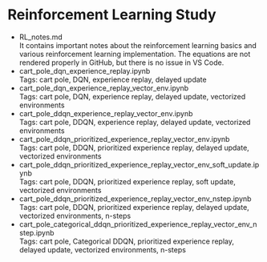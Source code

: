 # Reinforcement Learning Study

- RL_notes.md<br>
    It contains important notes about the reinforcement learning basics and various reinforcement learning implementation.
    The equations are not rendered properly in GitHub, but there is no issue in VS Code.
- cart_pole_dqn_experience_replay.ipynb<br>
    Tags: cart pole, DQN, experience replay, delayed update
- cart_pole_dqn_experience_replay_vector_env.ipynb<br>
    Tags: cart pole, DQN, experience replay, delayed update, vectorized environments
- cart_pole_ddqn_experience_replay_vector_env.ipynb<br>
    Tags: cart pole, DDQN, experience replay, delayed update, vectorized environments
- cart_pole_ddqn_prioritized_experience_replay_vector_env.ipynb<br>
    Tags: cart pole, DDQN, prioritized experience replay, delayed update, vectorized environments
- cart_pole_ddqn_prioritized_experience_replay_vector_env_soft_update.ipynb<br>
    Tags: cart pole, DDQN, prioritized experience replay, soft update, vectorized environments
- cart_pole_ddqn_prioritized_experience_replay_vector_env_nstep.ipynb<br>
    Tags: cart pole, DDQN, prioritized experience replay, delayed update, vectorized environments, n-steps
- cart_pole_categorical_ddqn_prioritized_experience_replay_vector_env_nstep.ipynb<br>
    Tags: cart pole, Categorical DDQN, prioritized experience replay, delayed update, vectorized environments, n-steps